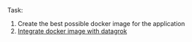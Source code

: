 Task:
1. Create the best possible docker image for the application
2. [Integrate docker image with datagrok](https://datagrok.ai/help/develop/how-to/docker_containers)
